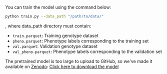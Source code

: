 You can train the model using the command below:

```bash
python train.py --data_path "/path/to/data/"
```

, where data_path directory must contain:

- `train.parquet`: Training genotype dataset
- `pheno.parquet`: Phenotype labels corresponding to the training set
- `val.parquet`: Validation genotype dataset
- `val_pheno.parquet`: Phenotype labels corresponding to the validation set

The pretrained model is too large to upload to GitHub, so we've made it available on [Zenodo](https://zenodo.org/records/16411670):
[Click here to download the model](https://zenodo.org/record/16411670/files/wgan_cow_all.pth.xz?download=1)